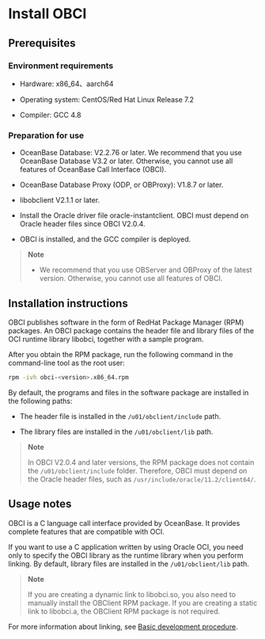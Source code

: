 # Install OBCI

## Prerequisites

### Environment requirements

* Hardware: x86_64、aarch64

* Operating system: CentOS/Red Hat Linux Release 7.2

* Compiler: GCC 4.8

### Preparation for use

* OceanBase Database: V2.2.76 or later. We recommend that you use OceanBase Database V3.2 or later. Otherwise, you cannot use all features of OceanBase Call Interface (OBCI).

* OceanBase Database Proxy (ODP, or OBProxy): V1.8.7 or later.

* libobclient V2.1.1 or later.

* Install the Oracle driver file oracle-instantclient. OBCI must depend on Oracle header files since OBCI V2.0.4.

* OBCI is installed, and the GCC compiler is deployed.

> **Note**
>
> * We recommend that you use OBServer and OBProxy of the latest version. Otherwise, you cannot use all features of OBCI.

## Installation instructions

OBCI publishes software in the form of RedHat Package Manager (RPM) packages. An OBCI package contains the header file and library files of the OCI runtime library libobci, together with a sample program.

After you obtain the RPM package, run the following command in the command-line tool as the root user:

```bash
rpm -ivh obci-<version>.x86_64.rpm
```

By default, the programs and files in the software package are installed in the following paths:

* The header file is installed in the `/u01/obclient/include` path.

* The library files are installed in the `/u01/obclient/lib` path.

> **Note**
>
> In OBCI V2.0.4 and later versions, the RPM package does not contain the `/u01/obclient/include` folder. Therefore, OBCI must depend on the Oracle header files, such as `/usr/include/oracle/11.2/client64/`.

## Usage notes

OBCI is a C language call interface provided by OceanBase. It provides complete features that are compatible with OCI.

If you want to use a C application written by using Oracle OCI, you need only to specify the OBCI library as the runtime library when you perform linking. By default, library files are installed in the `/u01/obclient/lib` path.

> **Note**
>
> If you are creating a dynamic link to libobci.so, you also need to manually install the OBClient RPM package. If you are creating a static link to libobci.a, the OBClient RPM package is not required.

For more information about linking, see [Basic development procedure](5.basic-steps-of-development.md).
